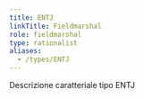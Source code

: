 ```yaml
---
title: ENTJ
linkTitle: Fieldmarshal
role: fieldmarshal
type: rationalist
aliases:
  - /types/ENTJ
---
```

Descrizione caratteriale tipo ENTJ